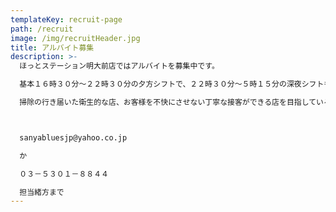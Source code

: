 ```yaml
---
templateKey: recruit-page
path: /recruit
image: /img/recruitHeader.jpg
title: アルバイト募集
description: >-
  ほっとステーション明大前店ではアルバイトを募集中です。

  基本１６時３０分～２２時３０分の夕方シフトで、２２時３０分～５時１５分の深夜シフトも入れる方だとありがたいです。どちらかしか入れない方も相談可。２０歳～４０歳位まで。週４日程度（応相談）｡交通費が出せないので徒歩圏内の方。フリーターの方歓迎。 時給１０１３円（２２時～５時は２５％アップ）

  掃除の行き届いた衛生的な店、お客様を不快にさせない丁寧な接客ができる店を目指しているので、それに賛同してくれる方を希望します。



  sanyabluesjp@yahoo.co.jp

  か

  ０３－５３０１－８８４４

  担当緒方まで
---
```

